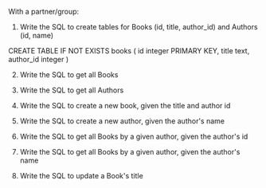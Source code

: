 With a partner/group:

1.  Write the SQL to create tables for Books (id, title, author_id) and Authors (id, name)

CREATE TABLE IF NOT EXISTS books (
    id integer PRIMARY KEY,
    title text,
    author_id integer
)

2.  Write the SQL to get all Books

3.  Write the SQL to get all Authors

4.  Write the SQL to create a new book, given the title and author id

5.  Write the SQL to create a new author, given the author's name

6.  Write the SQL to get all Books by a given author, given the author's id

7.  Write the SQL to get all Books by a given author, given the author's name

8.  Write the SQL to update a Book's title
